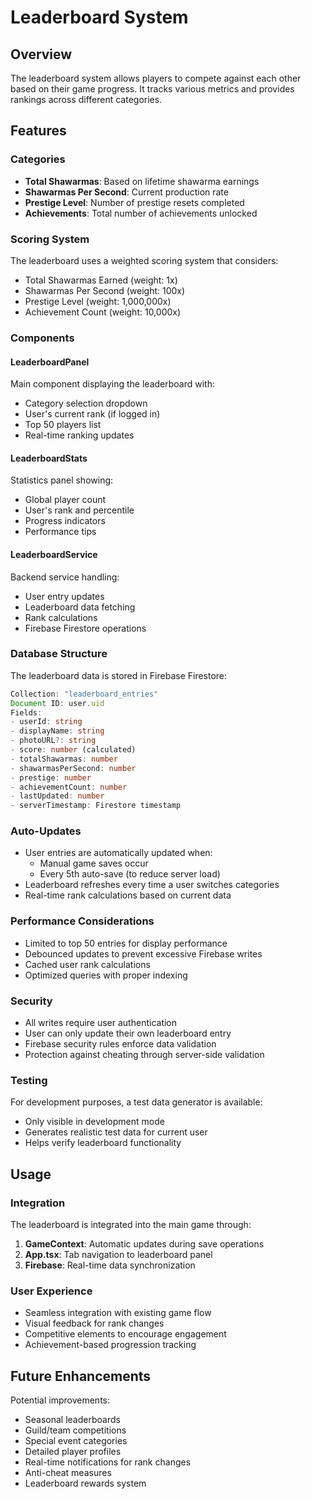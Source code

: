 # Leaderboard System

## Overview

The leaderboard system allows players to compete against each other based on their game progress. It tracks various metrics and provides rankings across different categories.

## Features

### Categories
- **Total Shawarmas**: Based on lifetime shawarma earnings
- **Shawarmas Per Second**: Current production rate
- **Prestige Level**: Number of prestige resets completed
- **Achievements**: Total number of achievements unlocked

### Scoring System
The leaderboard uses a weighted scoring system that considers:
- Total Shawarmas Earned (weight: 1x)
- Shawarmas Per Second (weight: 100x)
- Prestige Level (weight: 1,000,000x)
- Achievement Count (weight: 10,000x)

### Components

#### LeaderboardPanel
Main component displaying the leaderboard with:
- Category selection dropdown
- User's current rank (if logged in)
- Top 50 players list
- Real-time ranking updates

#### LeaderboardStats
Statistics panel showing:
- Global player count
- User's rank and percentile
- Progress indicators
- Performance tips

#### LeaderboardService
Backend service handling:
- User entry updates
- Leaderboard data fetching
- Rank calculations
- Firebase Firestore operations

### Database Structure

The leaderboard data is stored in Firebase Firestore:

```typescript
Collection: "leaderboard_entries"
Document ID: user.uid
Fields:
- userId: string
- displayName: string
- photoURL?: string
- score: number (calculated)
- totalShawarmas: number
- shawarmasPerSecond: number
- prestige: number
- achievementCount: number
- lastUpdated: number
- serverTimestamp: Firestore timestamp
```

### Auto-Updates

- User entries are automatically updated when:
  - Manual game saves occur
  - Every 5th auto-save (to reduce server load)
- Leaderboard refreshes every time a user switches categories
- Real-time rank calculations based on current data

### Performance Considerations

- Limited to top 50 entries for display performance
- Debounced updates to prevent excessive Firebase writes
- Cached user rank calculations
- Optimized queries with proper indexing

### Security

- All writes require user authentication
- User can only update their own leaderboard entry
- Firebase security rules enforce data validation
- Protection against cheating through server-side validation

### Testing

For development purposes, a test data generator is available:
- Only visible in development mode
- Generates realistic test data for current user
- Helps verify leaderboard functionality

## Usage

### Integration

The leaderboard is integrated into the main game through:

1. **GameContext**: Automatic updates during save operations
2. **App.tsx**: Tab navigation to leaderboard panel
3. **Firebase**: Real-time data synchronization

### User Experience

- Seamless integration with existing game flow
- Visual feedback for rank changes
- Competitive elements to encourage engagement
- Achievement-based progression tracking

## Future Enhancements

Potential improvements:
- Seasonal leaderboards
- Guild/team competitions
- Special event categories
- Detailed player profiles
- Real-time notifications for rank changes
- Anti-cheat measures
- Leaderboard rewards system
